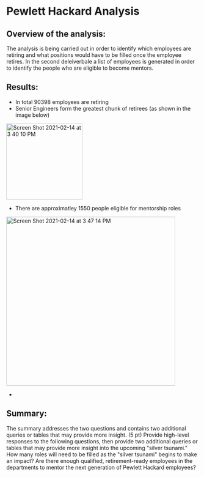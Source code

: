# Pewlett Hackard Analysis

## Overview of the analysis:

The analysis is being carried out in order to identify which employees are retiring and what positions would have to be filled once the employee retires. In the second deleiverbale a list of employees is generated in order to identify the people who are eligible to become mentors.

## Results:

* In total 90398 employees are retiring 
* Senior Engineers form the greatest chunk of retirees (as shown in the image below)

<img width="199" alt="Screen Shot 2021-02-14 at 3 40 10 PM" src="https://user-images.githubusercontent.com/73799417/107888553-ecd15600-6eda-11eb-80c3-ce4716210ac7.png">


* There are approximatley 1550 people eligible for mentorship roles

<img width="442" alt="Screen Shot 2021-02-14 at 3 47 14 PM" src="https://user-images.githubusercontent.com/73799417/107888696-fad3a680-6edb-11eb-8b32-4a57318f1f9d.png">

*

## Summary:

The summary addresses the two questions and contains two additional queries or tables that may provide more insight. (5 pt)
Provide high-level responses to the following questions, then provide two additional queries or tables that may provide more insight into the upcoming "silver tsunami."
How many roles will need to be filled as the "silver tsunami" begins to make an impact?
Are there enough qualified, retirement-ready employees in the departments to mentor the next generation of Pewlett Hackard employees?

